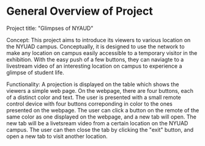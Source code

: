 # General Overview of Project

Project title: "Glimpses of NYAUD"

Concept: 
  This project aims to introduce its viewers to various location on the NYUAD campus. Conceptually, it is designed to use the network to make any location on campus easily accessible to a temporary visitor in the exhibition. With the easy push of a few buttons, they can naviagte to a livestream video of an interesting location on campus to experience a glimpse of student life. 
  
 Functionality: 
  A projection is displayed on the table which shows the viewers a simple web page. On the webpage, there are four buttons, each of a distinct color and text. The user is presented with a small remote control device with four buttons correponding in color to the ones presented on the webpage. The user can click a button on the remote of the same color as one displayed on the webpage, and a new tab will open. The new tab will be a livetsream video from a certain location on the NYUAD campus. The user can then close the tab by clicking the "exit" button, and open a new tab to visit another location. 
